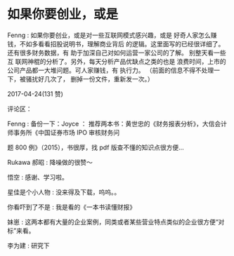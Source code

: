 # 如果你要创业，或是

Fenng : 如果你要创业，或是对一些互联网模式感兴趣，或是 好奇人家怎么赚钱，不如多看看招股说明书，理解商业背后 的逻辑。这里面写的已经很详细了。还有很多财务数据，有 助于加深自己对如何运营一家公司的了解。 别整天看一些互 联网神棍的分析了。另外，每天分析产品优缺点之类的也是 浪费时间，上市的公司产品都一大堆问题。可人家赚钱，有 执行力。 （前面的信息不得不处理一下，被骚扰好几次了， 删掉一份文件，重新发一次。）

2017-04-24(131 赞)

评论区：

Fenng : 备份一下：Joyce ： 推荐两本书：黄世忠的《财务报表分析》，大信会计师事务所《中国证券市场 IPO 审核财务问

题 800 例》（2015），书很厚，找 pdf 版查不懂的知识点很方便…

Rukawa 郝昭 : 降噪做的很赞～

悟空 : 感谢、学习啦。

星佳是个小人物 : 没来得及下载，呜呜。。

你看吓到了不是 : 我是看的《一本书读懂财报》

妹崽 : 这两本都有大量的企业案例，同类或者某些营业特点类似的企业很方便“对标”来看。

李为建 : 研究下